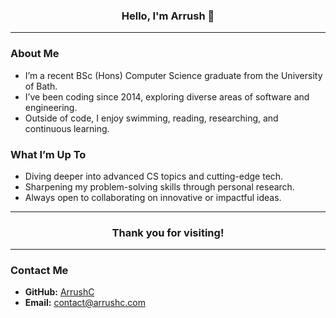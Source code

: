 <h3 align="center">Hello, I'm Arrush 👋</h3>

---

### About Me
- I’m a recent BSc (Hons) Computer Science graduate from the University of Bath.
- I’ve been coding since 2014, exploring diverse areas of software and engineering.
- Outside of code, I enjoy swimming, reading, researching, and continuous learning.

### What I’m Up To
- Diving deeper into advanced CS topics and cutting-edge tech.
- Sharpening my problem-solving skills through personal research.
- Always open to collaborating on innovative or impactful ideas.

---

<h3 align="center">Thank you for visiting!</h3>

---

### Contact Me
- **GitHub:** [ArrushC](https://github.com/ArrushC)
- **Email:** contact@arrushc.com
